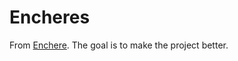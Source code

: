 # Encheres

From [Enchere](https://github.com/Gueoff/Enchere). The goal is to make the project better.
